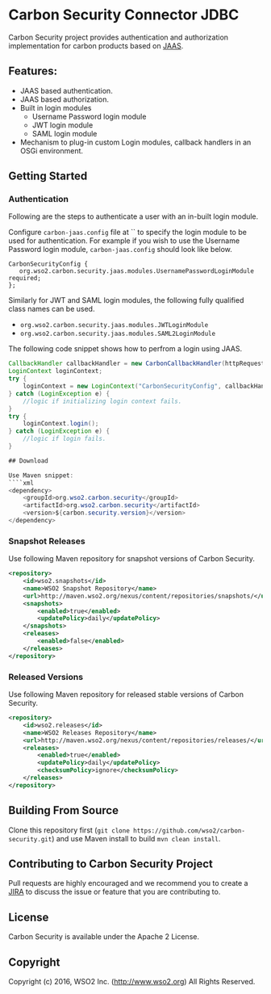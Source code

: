 # Carbon Security Connector JDBC

Carbon Security project provides authentication and authorization implementation for carbon products based on [JAAS](#).
## Features:
* JAAS based authentication.
* JAAS based authorization.
* Built in login modules
  * Username Password login module
  * JWT login module
  * SAML login module
* Mechanism to plug-in custom Login modules, callback handlers in an OSGi environment.

## Getting Started

### Authentication

Following are the steps to authenticate a user with an in-built login module.

Configure `carbon-jaas.config` file at `` to specify the login module to be used for authentication. For example if you wish to use the Username Password login module, `carbon-jaas.config` should look like below.

```
CarbonSecurityConfig {
   org.wso2.carbon.security.jaas.modules.UsernamePasswordLoginModule required;
};
```
Similarly for JWT and SAML login modules, the following fully qualified class names can be used.

-  `org.wso2.carbon.security.jaas.modules.JWTLoginModule`
-  `org.wso2.carbon.security.jaas.modules.SAML2LoginModule`

The following code snippet shows how to perfrom a login using JAAS.

```java
CallbackHandler callbackHandler = new CarbonCallbackHandler(httpRequest);
LoginContext loginContext;
try {
    loginContext = new LoginContext("CarbonSecurityConfig", callbackHandler);
} catch (LoginException e) {
    //logic if initializing login context fails.
}
try {
    loginContext.login();
} catch (LoginException e) {
    //logic if login fails.
}

## Download

Use Maven snippet:
````xml
<dependency>
    <groupId>org.wso2.carbon.security</groupId>
    <artifactId>org.wso2.carbon.security</artifactId>
    <version>${carbon.security.version}</version>
</dependency>
````

### Snapshot Releases

Use following Maven repository for snapshot versions of Carbon Security.

````xml
<repository>
    <id>wso2.snapshots</id>
    <name>WSO2 Snapshot Repository</name>
    <url>http://maven.wso2.org/nexus/content/repositories/snapshots/</url>
    <snapshots>
        <enabled>true</enabled>
        <updatePolicy>daily</updatePolicy>
    </snapshots>
    <releases>
        <enabled>false</enabled>
    </releases>
</repository>
````

### Released Versions

Use following Maven repository for released stable versions of Carbon Security.

````xml
<repository>
    <id>wso2.releases</id>
    <name>WSO2 Releases Repository</name>
    <url>http://maven.wso2.org/nexus/content/repositories/releases/</url>
    <releases>
        <enabled>true</enabled>
        <updatePolicy>daily</updatePolicy>
        <checksumPolicy>ignore</checksumPolicy>
    </releases>
</repository>
````
## Building From Source

Clone this repository first (`git clone https://github.com/wso2/carbon-security.git`) and use Maven install to build
`mvn clean install`.

## Contributing to Carbon Security Project

Pull requests are highly encouraged and we recommend you to create a [JIRA](https://wso2.org/jira/browse/CSECURITY) to discuss the issue or feature that you
 are contributing to.

## License

Carbon Security is available under the Apache 2 License.

## Copyright

Copyright (c) 2016, WSO2 Inc. (http://www.wso2.org) All Rights Reserved.